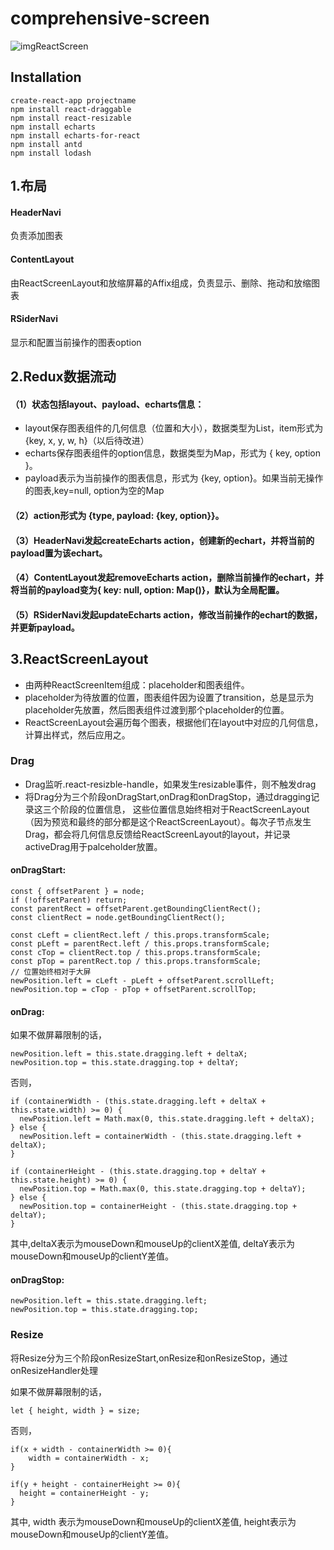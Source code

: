 # comprehensive-screen
![imgReactScreen](https://github.com/111xumengze/comprehensive-screen/blob/master/QQ%E6%88%AA%E5%9B%BE20190925171549.png)
## Installation
 ```
 create-react-app projectname
 npm install react-draggable
 npm install react-resizable
 npm install echarts
 npm install echarts-for-react
 npm install antd
 npm install lodash
 ```
## 1.布局
#### HeaderNavi
负责添加图表
#### ContentLayout
由ReactScreenLayout和放缩屏幕的Affix组成，负责显示、删除、拖动和放缩图表
#### RSiderNavi
显示和配置当前操作的图表option
## 2.Redux数据流动
#### （1）状态包括layout、payload、echarts信息：  
+ layout保存图表组件的几何信息（位置和大小），数据类型为List，item形式为{key, x, y, w, h}（以后待改进）
+ echarts保存图表组件的option信息，数据类型为Map，形式为 { key, option }。
+ payload表示为当前操作的图表信息，形式为 {key, option}。如果当前无操作的图表,key=null, option为空的Map
#### （2）action形式为 {type, payload: {key, option}}。  
#### （3）HeaderNavi发起createEcharts action，创建新的echart，并将当前的payload置为该echart。  
#### （4）ContentLayout发起removeEcharts action，删除当前操作的echart，并将当前的payload变为{ key: null, option: Map()}，默认为全局配置。  
#### （5）RSiderNavi发起updateEcharts action，修改当前操作的echart的数据，并更新payload。  
## 3.ReactScreenLayout
+ 由两种ReactScreenItem组成：placeholder和图表组件。
+ placeholder为待放置的位置，图表组件因为设置了transition，总是显示为placeholder先放置，然后图表组件过渡到那个placeholder的位置。
+ ReactScreenLayout会遍历每个图表，根据他们在layout中对应的几何信息，计算出样式，然后应用之。
### Drag
+ Drag监听.react-resizble-handle，如果发生resizable事件，则不触发drag
+ 将Drag分为三个阶段onDragStart,onDrag和onDragStop，通过dragging记录这三个阶段的位置信息， 这些位置信息始终相对于ReactScreenLayout（因为预览和最终的部分都是这个ReactScreenLayout）。每次子节点发生Drag，都会将几何信息反馈给ReactScreenLayout的layout，并记录activeDrag用于palceholder放置。
#### onDragStart:
```
const { offsetParent } = node;
if (!offsetParent) return;
const parentRect = offsetParent.getBoundingClientRect();
const clientRect = node.getBoundingClientRect();

const cLeft = clientRect.left / this.props.transformScale;
const pLeft = parentRect.left / this.props.transformScale;
const cTop = clientRect.top / this.props.transformScale;
const pTop = parentRect.top / this.props.transformScale;
// 位置始终相对于大屏
newPosition.left = cLeft - pLeft + offsetParent.scrollLeft;
newPosition.top = cTop - pTop + offsetParent.scrollTop;
 ```
#### onDrag:
如果不做屏幕限制的话，
```
newPosition.left = this.state.dragging.left + deltaX;
newPosition.top = this.state.dragging.top + deltaY;
```
否则，
```
if (containerWidth - (this.state.dragging.left + deltaX + this.state.width) >= 0) {
  newPosition.left = Math.max(0, this.state.dragging.left + deltaX);
} else {
  newPosition.left = containerWidth - (this.state.dragging.left + deltaX);
}

if (containerHeight - (this.state.dragging.top + deltaY + this.state.height) >= 0) {
  newPosition.top = Math.max(0, this.state.dragging.top + deltaY);
} else {
  newPosition.top = containerHeight - (this.state.dragging.top + deltaY);
}
 ```
其中,deltaX表示为mouseDown和mouseUp的clientX差值, deltaY表示为mouseDown和mouseUp的clientY差值。
#### onDragStop:
 ```
 newPosition.left = this.state.dragging.left;
 newPosition.top = this.state.dragging.top;
```
### Resize
将Resize分为三个阶段onResizeStart,onResize和onResizeStop，通过onResizeHandler处理

如果不做屏幕限制的话，
 ```
 let { height, width } = size;
 ```
否则，
 ```
 if(x + width - containerWidth >= 0){
     width = containerWidth - x;
 }

 if(y + height - containerHeight >= 0){
   height = containerHeight - y;
 }
 ```
其中, width 表示为mouseDown和mouseUp的clientX差值, height表示为mouseDown和mouseUp的clientY差值。
